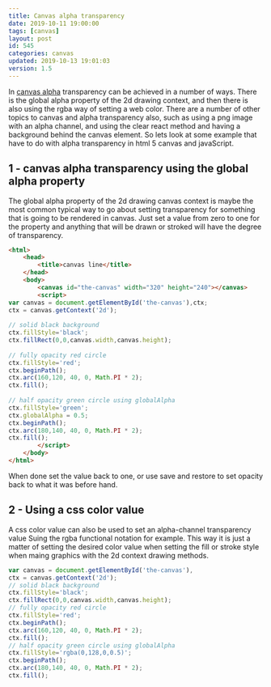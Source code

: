 ```yaml
---
title: Canvas alpha transparency
date: 2019-10-11 19:00:00
tags: [canvas]
layout: post
id: 545
categories: canvas
updated: 2019-10-13 19:01:03
version: 1.5
---
```


In [canvas alpha](https://developer.mozilla.org/en-US/docs/Web/API/CanvasRenderingContext2D/globalAlpha) transparency can be achieved in a number of ways. There is the global alpha property of the 2d drawing context, and then there is also using the rgba way of setting a web color. There are a number of other topics to canvas and alpha transparency also, such as using a png image with an alpha channel, and using the clear react method and having a background behind the canvas element. So lets look at some example that have to do with alpha transparency in html 5 canvas and javaScript.

<!-- more -->

## 1 - canvas alpha transparency using the global alpha property

The global alpha property of the 2d drawing canvas context is maybe the most common typical way to go about setting transparency for something that is going to be rendered in canvas. Just set a value from zero to one for the property and anything that will be drawn or stroked will have the degree of transparency.

```html
<html>
    <head>
        <title>canvas line</title>
    </head>
    <body>
        <canvas id="the-canvas" width="320" height="240"></canvas>
        <script>
var canvas = document.getElementById('the-canvas'),ctx;
ctx = canvas.getContext('2d');
 
// solid black background
ctx.fillStyle='black';
ctx.fillRect(0,0,canvas.width,canvas.height);
 
// fully opacity red circle
ctx.fillStyle='red';
ctx.beginPath();
ctx.arc(160,120, 40, 0, Math.PI * 2);
ctx.fill();
 
// half opacity green circle using globalAlpha
ctx.fillStyle='green';
ctx.globalAlpha = 0.5;
ctx.beginPath();
ctx.arc(180,140, 40, 0, Math.PI * 2);
ctx.fill();
        </script>
    </body>
</html>
```

When done set the value back to one, or use save and restore to set opacity back to what it was before hand.

## 2 - Using a css color value

A css color value can also be used to set an alpha-channel transparency value Suing the rgba functional notation for example. This way it is just a matter of setting the desired color value when setting the fill or stroke style when maing graphics with the 2d context drawing methods.

```js
var canvas = document.getElementById('the-canvas'),
ctx = canvas.getContext('2d');
// solid black background
ctx.fillStyle='black';
ctx.fillRect(0,0,canvas.width,canvas.height);
// fully opacity red circle
ctx.fillStyle='red';
ctx.beginPath();
ctx.arc(160,120, 40, 0, Math.PI * 2);
ctx.fill();
// half opacity green circle using globalAlpha
ctx.fillStyle='rgba(0,128,0,0.5)';
ctx.beginPath();
ctx.arc(180,140, 40, 0, Math.PI * 2);
ctx.fill();
```